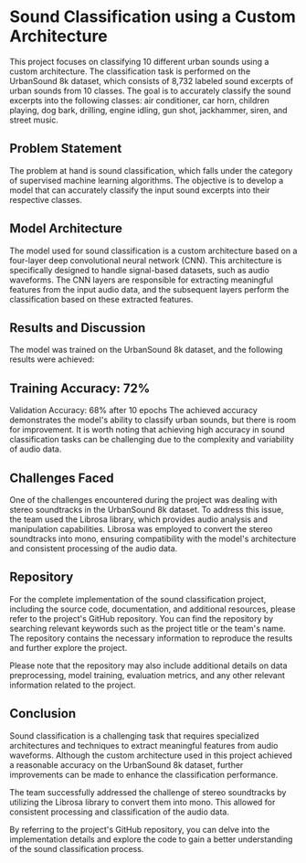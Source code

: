 # Sound Classification using a Custom Architecture

This project focuses on classifying 10 different urban sounds using a custom architecture. The classification task is performed on the UrbanSound 8k dataset, which consists of 8,732 labeled sound excerpts of urban sounds from 10 classes. The goal is to accurately classify the sound excerpts into the following classes: air conditioner, car horn, children playing, dog bark, drilling, engine idling, gun shot, jackhammer, siren, and street music.

## Problem Statement
The problem at hand is sound classification, which falls under the category of supervised machine learning algorithms. The objective is to develop a model that can accurately classify the input sound excerpts into their respective classes.

## Model Architecture
The model used for sound classification is a custom architecture based on a four-layer deep convolutional neural network (CNN). This architecture is specifically designed to handle signal-based datasets, such as audio waveforms. The CNN layers are responsible for extracting meaningful features from the input audio data, and the subsequent layers perform the classification based on these extracted features.

## Results and Discussion
The model was trained on the UrbanSound 8k dataset, and the following results were achieved:

## Training Accuracy: 72%
Validation Accuracy: 68% after 10 epochs
The achieved accuracy demonstrates the model's ability to classify urban sounds, but there is room for improvement. It is worth noting that achieving high accuracy in sound classification tasks can be challenging due to the complexity and variability of audio data.

## Challenges Faced
One of the challenges encountered during the project was dealing with stereo soundtracks in the UrbanSound 8k dataset. To address this issue, the team used the Librosa library, which provides audio analysis and manipulation capabilities. Librosa was employed to convert the stereo soundtracks into mono, ensuring compatibility with the model's architecture and consistent processing of the audio data.

## Repository
For the complete implementation of the sound classification project, including the source code, documentation, and additional resources, please refer to the project's GitHub repository. You can find the repository by searching relevant keywords such as the project title or the team's name. The repository contains the necessary information to reproduce the results and further explore the project.

Please note that the repository may also include additional details on data preprocessing, model training, evaluation metrics, and any other relevant information related to the project.

## Conclusion
Sound classification is a challenging task that requires specialized architectures and techniques to extract meaningful features from audio waveforms. Although the custom architecture used in this project achieved a reasonable accuracy on the UrbanSound 8k dataset, further improvements can be made to enhance the classification performance.

The team successfully addressed the challenge of stereo soundtracks by utilizing the Librosa library to convert them into mono. This allowed for consistent processing and classification of the audio data.

By referring to the project's GitHub repository, you can delve into the implementation details and explore the code to gain a better understanding of the sound classification process.
